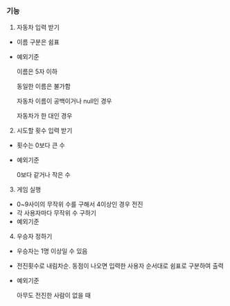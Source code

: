 ### 기능
1. 자동차 입력 받기
* 이름 구분은 쉼표
* 예외기준
    
    이름은 5자 이하
  
    동일한 이름은 불가함

    자동차 이름이 공백이거나 null인 경우

    자동차가 한 대인 경우
  
2. 시도할 횟수 입력 받기
* 횟수는 0보다 큰 수
* 예외기준

    0보다 같거나 작은 수
  
3. 게임 실행
* 0~9사이의 무작위 수를 구해서 4이상인 경우 전진
* 각 사용자마다 무작위 수 구하기
* 예외기준

    
4. 우승자 정하기
* 우승자는 1명 이상일 수 있음
* 전진횟수로 내림차순. 동점이 나오면 입력한 사용자 순서대로 쉼표로 구분하여 출력
* 예외기준

    아무도 전진한 사람이 없을 때